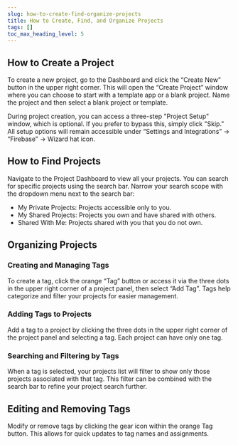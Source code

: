 ```yaml
---
slug: how-to-create-find-organize-projects
title: How to Create, Find, and Organize Projects
tags: []
toc_max_heading_level: 5
---
```

## How to Create a Project
To create a new project, go to the Dashboard and click the “Create New” button in the upper right corner. This will open the “Create Project” window where you can choose to start with a template app or a blank project. Name the project and then select a blank project or template. 

During project creation, you can access a three-step "Project Setup" window, which is optional. If you prefer to bypass this, simply click "Skip." All setup options will remain accessible under “Settings and Integrations” → “Firebase” → Wizard hat icon.

## How to Find Projects
Navigate to the Project Dashboard to view all your projects. You can search for specific projects using the search bar. Narrow your search scope with the dropdown menu next to the search bar:

- My Private Projects: Projects accessible only to you.
- My Shared Projects: Projects you own and have shared with others.
- Shared With Me: Projects shared with you that you do not own.

## **Organizing Projects**
### **Creating and Managing Tags**
To create a tag, click the orange “Tag” button or access it via the three dots in the upper right corner of a project panel, then select “Add Tag”. Tags help categorize and filter your projects for easier management.

### **Adding Tags to Projects**
Add a tag to a project by clicking the three dots in the upper right corner of the project panel and selecting a tag. Each project can have only one tag.

### **Searching and Filtering by Tags**
When a tag is selected, your projects list will filter to show only those projects associated with that tag. This filter can be combined with the search bar to refine your project search further.

## **Editing and Removing Tags**
Modify or remove tags by clicking the gear icon within the orange Tag button. This allows for quick updates to tag names and assignments.
